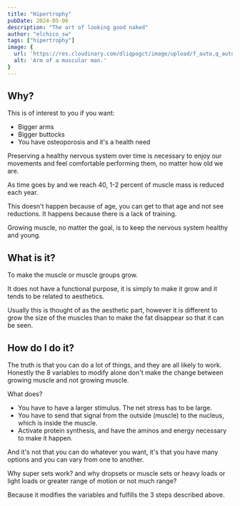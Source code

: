 ```yaml
---
title: "Hipertrophy"
pubDate: 2024-05-06
description: "The art of looking good naked"
author: "elchico_sw"
tags: ["hipertrophy"]
image: {
  url: 'https://res.cloudinary.com/dliqpogct/image/upload/f_auto,q_auto/v1/mysite/hipertrophy',
  alt: 'Arm of a muscular man.'
}
---
```


## Why?

This is of interest to you if you want:
- Bigger arms
- Bigger buttocks
- You have osteoporosis and it's a health need

Preserving a healthy nervous system over time is necessary to enjoy our movements and feel comfortable performing them, no matter how old we are.

As time goes by and we reach 40, 1-2 percent of muscle mass is reduced each year.

This doesn't happen because of age, you can get to that age and not see reductions. It happens because there is a lack of training.

Growing muscle, no matter the goal, is to keep the nervous system healthy and young.

## What is it?

To make the muscle or muscle groups grow.

It does not have a functional purpose, it is simply to make it grow and it tends to be related to aesthetics.

Usually this is thought of as the aesthetic part, however it is different to grow the size of the muscles than to make the fat disappear so that it can be seen.

## How do I do it?

The truth is that you can do a lot of things, and they are all likely to work. Honestly the 8 variables to modify alone don't make the change between growing muscle and not growing muscle.

What does?

- You have to have a larger stimulus. The net stress has to be large.
- You have to send that signal from the outside (muscle) to the nucleus, which is inside the muscle.
- Activate protein synthesis, and have the aminos and energy necessary to make it happen.

And it's not that you can do whatever you want, it's that you have many options and you can vary from one to another.

Why super sets work? and why dropsets or muscle sets or heavy loads or light loads or greater range of motion or not much range?

Because it modifies the variables and fulfills the 3 steps described above.